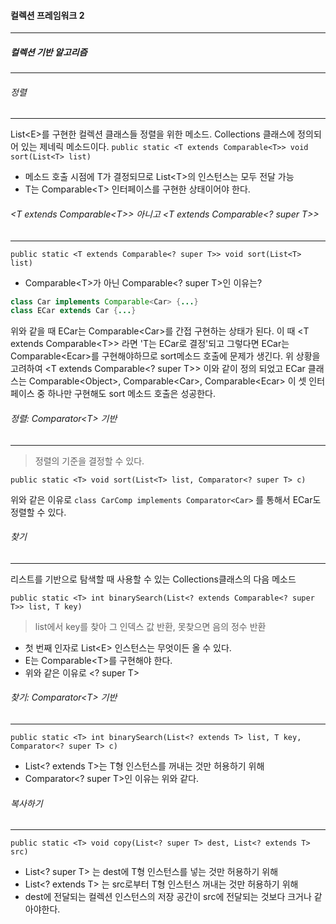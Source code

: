 #### 컬렉션 프레임워크 2
---
##### 컬렉션 기반 알고리즘
---
###### 정렬
---
List\<E\>를 구현한 컬렉션 클래스들 정렬을 위한 메소드. Collections 클래스에 정의되어 있는 제네릭 메소드이다.
`public static <T extends Comparable<T>> void sort(List<T> list)`
- 메소드 호출 시점에 T가 결정되므로 List\<T\>의 인스턴스는 모두 전달 가능
- T는 Comparable\<T\> 인터페이스를 구현한 상태이어야 한다.

###### \<T extends Comparable\<T\>\> 아니고 \<T extends Comparable\<? super T\>\>
---
`public static <T extends Comparable<? super T>> void sort(List<T> list)`
- Comparable\<T\>가 아닌 Comparable\<? super T\>인 이유는?

```java
class Car implements Comparable<Car> {...}
class ECar extends Car {...}
```
위와 같을 때 ECar는 Comparable\<Car\>를 간접 구현하는 상태가 된다. 이 때 \<T extends Comparable\<T\>\> 라면 'T는 ECar로 결정'되고 그렇다면 ECar는 Comparable\<Ecar\>를 구현해야하므로 sort메소드 호출에 문제가 생긴다. 위 상황을 고려하여 <T extends Comparable<? super T>> 이와 같이 정의 되었고 ECar 클래스는 Comparable\<Object\>, Comparable\<Car\>, Comparable\<Ecar\> 이 셋 인터페이스 중 하나만 구현해도 sort 메소드 호출은 성공한다.

###### 정렬: Comparator\<T\> 기반
---
> 정렬의 기준을 결정할 수 있다.

`public static <T> void sort(List<T> list, Comparator<? super T> c)`

위와 같은 이유로 
`class CarComp implements Comparator<Car>` 를 통해서 ECar도 정렬할 수 있다.

###### 찾기
---
리스트를 기반으로 탐색할 때 사용할 수 있는 Collections클래스의 다음 메소드

`public static <T> int binarySearch(List<? extends Comparable<? super T>> list, T key)`
> list에서 key를 찾아 그 인덱스 값 반환, 못찾으면 음의 정수 반환

- 첫 번째 인자로 List\<E\> 인스턴스는 무엇이든 올 수 있다.
- E는 Comparable\<T\>를 구현해야 한다.
- 위와 같은 이유로 \<? super T\>

###### 찾기: Comparator\<T\> 기반
---
`public static <T> int binarySearch(List<? extends T> list, T key, Comparator<? super T> c)`
- List\<? extends T\>는 T형 인스턴스를 꺼내는 것만 허용하기 위해
- Comparator\<? super T\>인 이유는 위와 같다.

###### 복사하기
---
`public static <T> void copy(List<? super T> dest, List<? extends T> src)`
- List\<? super T\> 는 dest에 T형 인스턴스를 넣는 것만 허용하기 위해
- List\<? extends T\> 는 src로부터 T형 인스턴스 꺼내는 것만 허용하기 위해
- dest에 전달되는 컬렉션 인스턴스의 저장 공간이 src에 전달되는 것보다 크거나 같아야한다.